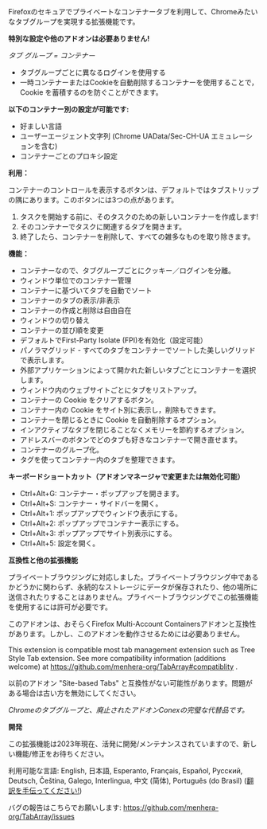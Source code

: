 Firefoxのセキュアでプライベートなコンテナータブを利用して、Chromeみたいなタブグループを実現する拡張機能です。

__特別な設定や他のアドオンは必要ありません!__

_タブ グループ = コンテナー_

- タブグループごとに異なるログインを使用する
- 一時コンテナーまたはCookieを自動削除するコンテナーを使用することで，Cookie を蓄積するのを防ぐことができます。

**以下のコンテナー別の設定が可能です:**

- 好ましい言語
- ユーザーエージェント文字列 (Chrome UAData/Sec-CH-UA エミュレーションを含む)
- コンテナーごとのプロキシ設定

**利用：**

コンテナーのコントロールを表示するボタンは、デフォルトではタブストリップの隅にあります。このボタンには3つの点があります。

1. タスクを開始する前に、そのタスクのための新しいコンテナーを作成します!
1. そのコンテナーでタスクに関連するタブを開きます。
1. 終了したら、コンテナーを削除して、すべての雑多なものを取り除きます。

**機能：**

- コンテナーなので、タブグループごとにクッキー／ログインを分離。
- ウィンドウ単位でのコンテナー管理
- コンテナーに基づいてタブを自動でソート
- コンテナーのタブの表示/非表示
- コンテナーの作成と削除は自由自在
- ウィンドウの切り替え
- コンテナーの並び順を変更
- デフォルトでFirst-Party Isolate (FPI)を有効化（設定可能）
- パノラマグリッド - すべてのタブをコンテナーでソートした美しいグリッドで表示します。
- 外部アプリケーションによって開かれた新しいタブごとにコンテナーを選択します。
- ウィンドウ内のウェブサイトごとにタブをリストアップ。
- コンテナーの Cookie をクリアするボタン。
- コンテナー内の Cookie をサイト別に表示し，削除もできます。
- コンテナーを閉じるときに Cookie を自動削除するオプション。
- インアクティブなタブを閉じることなくメモリーを節約するオプション。
- アドレスバーのボタンでどのタブも好きなコンテナーで開き直せます。
- コンテナーのグループ化。
- タグを使ってコンテナー内のタブを整理できます。

**キーボードショートカット（アドオンマネージャで変更または無効化可能）**

- Ctrl+Alt+G: コンテナー・ポップアップを開きます。
- Ctrl+Alt+S: コンテナー・サイドバーを開く。
- Ctrl+Alt+1: ポップアップでウィンドウ表示にする。
- Ctrl+Alt+2: ポップアップでコンテナー表示にする。
- Ctrl+Alt+3: ポップアップでサイト別表示にする。
- Ctrl+Alt+5: 設定を開く。

**互換性と他の拡張機能**

プライベートブラウジングに対応しました。プライベートブラウジング中であるかどうかに関わらず、永続的なストレージにデータが保存されたり、他の場所に送信されたりすることはありません。プライベートブラウジングでこの拡張機能を使用するには許可が必要です。

このアドオンは、おそらくFirefox Multi-Account Containersアドオンと互換性があります。しかし、このアドオンを動作させるためには必要ありません。

This extension is compatible most tab management extension such as Tree Style Tab extension. See more compatibility information (additions welcome) at https://github.com/menhera-org/TabArray#compatiblity .

以前のアドオン "Site-based Tabs" と互換性がない可能性があります。問題がある場合は古い方を無効にしてください。

_Chromeのタブグループと、廃止されたアドオンConexの完璧な代替品です。_

**開発**

この拡張機能は2023年現在、活発に開発/メンテナンスされていますので、新しい機能/修正をお待ちください。

利用可能な言語: English, 日本語, Esperanto, Français, Español, Русский, Deutsch, Čeština, Galego, Interlingua, 中文 (简体), Português (do Brasil)
(<a href="https://hosted.weblate.org/projects/container-tab-groups/#languages">翻訳を手伝ってください!</a>)

バグの報告はこちらでお願いします: https://github.com/menhera-org/TabArray/issues
